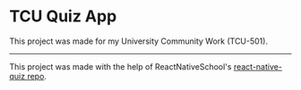 # TCU Quiz App

This project was made for my University Community Work (TCU-501).

-----

This project was made with the help of ReactNativeSchool's [react-native-quiz repo](https://github.com/ReactNativeSchool/react-native-quiz).

